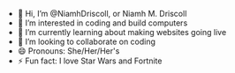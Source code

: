 - 👋 Hi, I’m @NiamhDriscoll, or Niamh M. Driscoll
- 👀 I’m interested in coding and build computers
- 🌱 I’m currently learning about making websites going live
- 💞️ I’m looking to collaborate on coding
- 😄 Pronouns: She/Her/Her's
- ⚡ Fun fact: I love Star Wars and Fortnite

<!---
NiamhDriscoll/NiamhDriscoll is a ✨ special ✨ repository because its `README.md` (this file) appears on your GitHub profile.
You can click the Preview link to take a look at your changes.
--->
